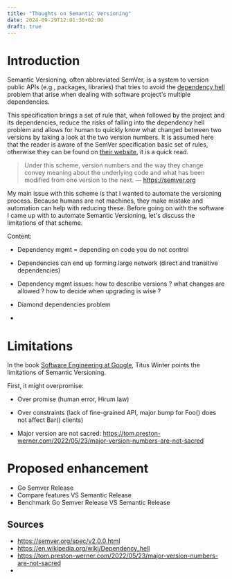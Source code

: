 ```yaml
---
title: "Thoughts on Semantic Versioning"
date: 2024-09-29T12:01:36+02:00
draft: true
---
```


# Introduction

Semantic Versioning, often abbreviated SemVer, is a system to version public APIs (e.g., packages, libraries) that tries to avoid the [dependency hell](https://en.wikipedia.org/wiki/Dependency_hell) problem that arise when dealing with software project's multiple dependencies.

This specification brings a set of rule that, when followed by the project and its dependencies, reduce the risks of falling into the dependency hell problem and allows for human to quickly know what changed between two versions by taking a look at the two version numbers. It is assumed here that the reader is aware of the SemVer specification basic set of rules, otherwise they can be found on [their website](https://semver.org/spec/v2.0.0.html), it is a quick read.



> Under this scheme, version numbers and the way they change convey meaning about the underlying code and what has been modified from one version to the next. ― https://semver.org



My main issue with this scheme is that I wanted to automate the versioning process. Because humans are not machines, they make mistake and automation can help with reducing these. Before going on with the software I came up with to automate Semantic Versioning, let's discuss the limitations of that scheme.



Content:

- Dependency mgmt = depending on code you do not control
- Dependencies can end up forming large network (direct and transitive dependencies)

- Dependency mgmt issues: how to describe versions ? what changes are allowed ? how to decide when upgrading is wise ?

- Diamond dependencies problem
- 

# Limitations

In the book [Software Engineering at Google](https://www.oreilly.com/library/view/software-engineering-at/9781492082781/), Titus Winter points the limitations of Semantic Versioning.

First, it might overpromise: 





- Over promise (human error, Hirum law)
- Over constraints (lack of fine-grained API, major bump for Foo() does not affect Bar() clients)

- Major version are not sacred: https://tom.preston-werner.com/2022/05/23/major-version-numbers-are-not-sacred

# Proposed enhancement

- Go Semver Release
- Compare features VS Semantic Release
- Benchmark Go Semver Release VS Semantic Release





## Sources

- https://semver.org/spec/v2.0.0.html
- https://en.wikipedia.org/wiki/Dependency_hell
- https://tom.preston-werner.com/2022/05/23/major-version-numbers-are-not-sacred
- 
